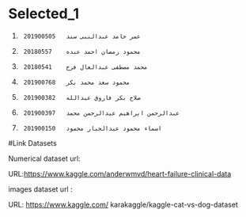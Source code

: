# Selected_1



1.		201900505	عمر حامد عبدالنبى سند               	
2.		20180557	محمود رمضان احمد عبده             	
3.		20180541	محمد مصطفى عبدالعال فرج           	
4.		201900768	محمود سعد محمد بكر               	
5.		201900382	صلاح بكر فاروق عبدالله             	
6.		201900397	عبدالرحمن ابراهيم عبدالرحمن محمد     	
7.		201900150	اسماء محمود عبدالجبار محمود         	

#Link Datasets

Numerical dataset url:

URL:https://www.kaggle.com/anderwmvd/heart-failure-clinical-data

images dataset url :

URL: https://www.kaggle.com/ karakaggle/kaggle-cat-vs-dog-dataset
